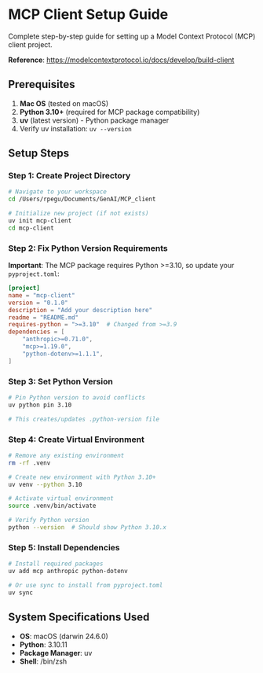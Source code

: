 # MCP Client Setup Guide

Complete step-by-step guide for setting up a Model Context Protocol (MCP) client project.

**Reference**: https://modelcontextprotocol.io/docs/develop/build-client

## Prerequisites

1. **Mac OS** (tested on macOS)
2. **Python 3.10+** (required for MCP package compatibility)
3. **uv** (latest version) - Python package manager
4. Verify uv installation: `uv --version`

## Setup Steps

### Step 1: Create Project Directory
```bash
# Navigate to your workspace
cd /Users/rpegu/Documents/GenAI/MCP_client

# Initialize new project (if not exists)
uv init mcp-client
cd mcp-client
```

### Step 2: Fix Python Version Requirements
**Important**: The MCP package requires Python >=3.10, so update your `pyproject.toml`:

```toml
[project]
name = "mcp-client"
version = "0.1.0"
description = "Add your description here"
readme = "README.md"
requires-python = ">=3.10"  # Changed from >=3.9
dependencies = [
    "anthropic>=0.71.0",
    "mcp>=1.19.0",
    "python-dotenv>=1.1.1",
]
```


### Step 3: Set Python Version
```bash
# Pin Python version to avoid conflicts
uv python pin 3.10

# This creates/updates .python-version file
```

### Step 4: Create Virtual Environment
```bash
# Remove any existing environment
rm -rf .venv

# Create new environment with Python 3.10+
uv venv --python 3.10

# Activate virtual environment
source .venv/bin/activate

# Verify Python version
python --version  # Should show Python 3.10.x
```

### Step 5: Install Dependencies
```bash
# Install required packages
uv add mcp anthropic python-dotenv

# Or use sync to install from pyproject.toml
uv sync
```


## System Specifications Used
- **OS**: macOS (darwin 24.6.0)
- **Python**: 3.10.11
- **Package Manager**: uv
- **Shell**: /bin/zsh
